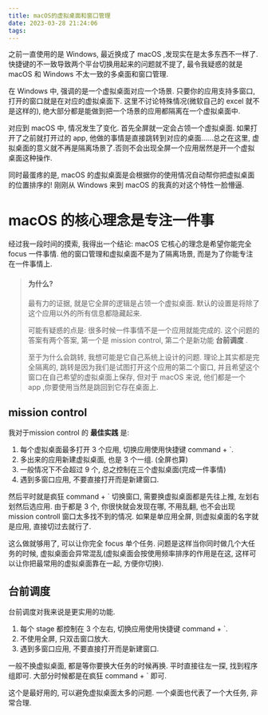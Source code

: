 ```yaml
---
title: macOS的虚拟桌面和窗口管理
date: 2023-03-28 21:24:06
tags:
---
```


之前一直使用的是 Windows, 最近换成了 macOS ,发现实在是太多东西不一样了. 快捷键的不一致导致两个平台切换用起来的问题就不提了, 最令我疑惑的就是 macOS 和 Windows 不太一致的多桌面和窗口管理.

在 Windows 中, 强调的是一个虚拟桌面对应一个场景. 只要你的应用支持多窗口, 打开的窗口就是在对应的虚拟桌面下. 这里不讨论特殊情况(微软自己的 excel 就不是这样的), 绝大部分都是能做到把一个场景的应用都隔离在一个虚拟桌面中.

对应到 macOS 中, 情况发生了变化. 首先全屏就一定会占领一个虚拟桌面. 如果打开了之前就打开过的 app, 他做的事情是直接跳转到对应的桌面……总之在这里, 虚拟桌面的意义就不再是隔离场景了.否则不会出现全屏一个应用居然是开一个虚拟桌面这种操作.

同时最蛋疼的是, macOS 的虚拟桌面是会根据你的使用情况自动帮你把虚拟桌面的位置排序的! 刚刚从 Windows 来到 macOS 的我真的对这个特性一脸懵逼.

# macOS 的核心理念是专注一件事

经过我一段时间的摸索, 我得出一个结论: macOS 它核心的理念是希望你能完全 focus 一件事情. 他的窗口管理和虚拟桌面不是为了隔离场景, 而是为了你能专注在一件事情上.

> #### 为什么?
>
> 最有力的证据, 就是它全屏的逻辑是占领一个虚拟桌面. 默认的设置是将除了这个应用以外的所有信息都隐藏起来.
>
> 可能有疑惑的点是: 很多时候一件事情不是一个应用就能完成的. 这个问题的答案有两个答案, 第一个是 mission control, 第二个是新功能 **台前调度** .
>
> 至于为什么会跳转, 我想可能是它自己系统上设计的问题. 理论上其实都是完全隔离的, 跳转是因为我们是试图打开这个应用的第二个窗口, 并且希望这个窗口在自己希望的虚拟桌面上保存, 但对于 macOS 来说, 他们都是一个 app ,你要使用当然是跳回到它存在桌面上. 

## mission control

我对于mission control 的 **最佳实践** 是:

1. 每个虚拟桌面最多打开 3 个应用, 切换应用使用快捷键 command + \`.
2. 多出来的应用新建虚拟桌面, 也是 3 个一组. (全屏也算)
3. 一般情况下不会超过 9 个, 总之控制在三个虚拟桌面(完成一件事情)
4. 遇到多窗口应用, 不要直接打开而是新建窗口.

然后平时就是疯狂 command + \` 切换窗口, 需要换虚拟桌面都是先往上推, 左划右划然后选应用. 由于都是 3 个, 你很快就会发现在哪, 不用乱翻, 也不会出现 mission controll 窗口太多找不到的情况. 如果是单应用全屏, 则虚拟桌面的名字就是应用, 直接切过去就行了.

这么做就够用了, 可以让你完全 focus 单个任务. 问题是这样当你同时做几个大任务的时候, 虚拟桌面会异常混乱(虚拟桌面会按使用频率排序的作用是在这, 这样可以让你把最常用的虚拟桌面靠在一起, 方便你切换).

## 台前调度

台前调度对我来说是更实用的功能.

1. 每个 stage 都控制在 3 个左右, 切换应用使用快捷键 command + \`.
2. 不使用全屏, 只双击窗口放大.
3. 遇到多窗口应用, 不要直接打开而是新建窗口.

一般不换虚拟桌面, 都是等你要换大任务的时候再换. 平时直接往左一探, 找到程序组即可. 大部分时候都是在疯狂 command + \` 即可.

这个是最好用的, 可以避免虚拟桌面太多的问题. 一个桌面也代表了一个大任务, 非常合理.